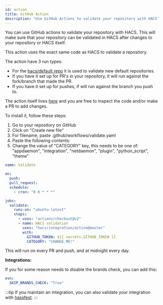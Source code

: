 ```yaml
---
id: action
title: GitHub Action
description: "Use GitHub Actions to validate your repository with HACS"
---
```


You can use GitHub actions to validate your repository with HACS.
This will make sure that your repository can be validated in HACS after changes to your repository or HACS itself.

This action uses the exact same code as HACS to validate a repository.


The action have 3 run types:

- For the [hacs/default repo](https://github.com/hacs/default) it is used to validate new default repositories.
- If you have it set up for PR's in your repository, it will run against the fork/branch that made the PR.
- If you have it set up for pushes, if will run against the branch you push to.

The action itself lives [here](https://github.com/hacs/integration/tree/master/action) and you are free to inspect the code and/or make a PR to add changes.

To install it, follow these steps:

1. Go to your repository on GitHub
1. Click on "Create new file"
1. For filename, paste .github/workflows/validate.yaml
1. Paste the following contents:
1. Change the value of "CATEGORY" key, this needs to be one of: "appdaemon", "integration", "netdaemon", "plugin", "python_script", "theme"

```yaml title=".github/workflows/validate.yml"
name: Validate

on:
  push:
  pull_request:
  schedule:
    - cron: "0 0 * * *"

jobs:
  validate:
    runs-on: "ubuntu-latest"
    steps:
      - uses: "actions/checkout@v2"
      - name: HACS validation
        uses: "hacs/integration/action@master"
        with:
          GITHUB_TOKEN: ${{ secrets.GITHUB_TOKEN }}
          CATEGORY: "CHANGE_ME!"
```

This will run on every PR and push, and at midnight every day.

**Integrations:**

If you for some reason needs to disable the brands check, you can add this:

```yaml
evn:
  SKIP_BRANDS_CHECK: "True"
```

:::tip
If you maintain an integration, you can also validate your integration with [hassfest](https://developers.home-assistant.io/blog/2020/04/16/hassfest).
:::
